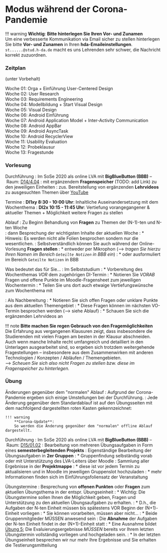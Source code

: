 # Modus während der Corona-Pandemie 

!!! warning
    **Wichtig**: **Bitte hinterlegen Sie Ihren Vor- und Zunamen**   
    Um eine verbesserte Kommunikation via Email sicher zu stellen hinterlegen Sie bitte **Vor- und Zunamen** in Ihren **hda-Emaileinstellungen**. `st......@stud.h-da.de` macht es uns Lehrenden sehr schwer, die Nachricht korrekt zuzuordnen.


### Zeitplan 

(unter Vorbehalt)

Woche 01: Orga + Einführung User-Centered Design  
Woche 02: User Research  
Woche 03: Requirements Engineering  
Woche 04: Modellbildung + Start Visual Design  
Woche 05: Visual Design  
Woche 06: Android Einführung  
Woche 07: Android Application Model + Inter-Activity Communication  
Woche 08: Android AppBar  
Woche 09: Android AsyncTask  
Woche 10: Android RecyclerView  
Woche 11: Usability Evaluation  
Woche 12: Probeklausur  
Woche 13: Fragestunde  


### Vorlesung

Durchführung 
: Im SoSe 2020 als online LVA mit **BigBlueButton (BBB)** – Raum: [D14/4.04](https://rooms.fbi.h-da.de/core/join/meeting/view/3968822e35d04f23b35f623496d9bc07)
: mit ergänzendem **Fragenspeicher** (TODO: add Link) zu den jeweiligen Einheiten
: zus. Bereitstellung von ergänzenden **Lehrvideos** zu ausgesuchten Themen über [YouTube](https://www.youtube.com/channel/UCmvuGsp-maCJ_HwAgKxBpbA?view_as=subscriber)

Termine
: **DI1xy 8:30 - 10:00 Uhr**: Inhaltliche Auseinandersetzung mit dem Wochenthema
: **DI2x 10:15 - 11:45 Uhr**: Vertiefung vorangegangener & aktueller Themen + Möglichkeit weitere Fragen zu stellen

Ablauf 
: Zu Beginn Behandlung von **Fragen** zu Themen der (N-1)-ten und N-ten Woche  
: dann Besprechung der wichtigsten Inhalte der aktuellen Woche
: * Hinweis: Es werden nicht alle Folien besprochen sondern nur die wesentlichen.
: Selbstverständlich können Sie auch während der Online-Vorlesung **Fragen stellen**
: * entweder per Mikrophon (--> _tragen Sie hierzu Ihren Namen im Bereich `Geteilte Notizen` in BBB ein_)
: * oder ausformuliert im Bereich `Geteilte Notizen` in BBB


Was bedeutet das für Sie...
: Im Selbststudium
: * Vorbereitung des Wochenthemas *VOR* dem zugehörigen DI-Termin
: * Notieren Sie _VORAB_ Fragen und offene Punkte im Moodle-Fragensheet zum jeweiligen Wochentermin
: * Teilen Sie uns dort auch etwaige Vertiefungswünsche zum Wochenthema mit

: Als Nachbereitung
: * Notieren Sie sich offen Fragen oder unklare Punkte aus dem aktuellen Themengebiet
: * Diese Fragen können im nächsten VO-Termin besprochen werden (--> siehe Ablauf)
: * Schauen Sie sich die ergänzenden Lehrvideos an

!!! note
    **Bitte machen Sie regen Gebrauch von den Fragemöglichkeiten**  
    Die Erfahrung aus vergangenen Klausuren zeigt, dass insbesondere die Studierenden mit vielen Fragen am besten in der Klausur abschneiden. 
    Auch wenn manche Inhalte recht umfangreich und detailliert in den Unterlagen ausgearbeitet sind, so ergeben sich trotzdem weitergehende Fragestellungen – insbesondere aus dem Zusammenwirken mit anderen Technologien / Konzepten / Abläufen / Themengebieten.  
    --> _Scheuen Sie sich also nicht Fragen zu stellen bzw. diese im Fragenspeicher zu hinterlegen._


### Übung

Änderungen gegenüber dem "normalen" Ablauf
: Aufgrund der Corona-Pandemie ergeben sich einige Umstellungen bei der Durchführung.
: Jede Änderung gegenüber dem Standardablauf ist auf den Übungsseiten mit dem nachfolgend dargestellten roten Kasten gekennzeichnet:

    !!! warning
        **Corona-Update**:  
        So werden die Änderung gegenüber dem "normalen" offline Ablauf dargestellt.

Durchführung
: Im SoSe 2020 als online LVA mit **BigBlueButton (BBB)** – Raum: [D15/01.02](https://rooms.fbi.h-da.de/core/join/meeting/view/97b043084809414a87a2cbdc85263502)
: Bearbeitung von mehreren Übungsaufgaben in Form eines **semesterbegleitenden Projekts**
: Eigenständige Bearbeitung der Übungsaufgaben in **2er Gruppen**
: * Gruppenfindung selbständig vorab oder mit Unterstützung des LVA-Leiters über Moodle
: Sammlung aller Ergebnisse in der **Projektmappe**
: * diese ist vor jedem Termin zu aktualisieren und in Moodle im jeweiligen Gruppenslot hochzuladen
: * mehr Informationen finden sich im Einführungsfoliensatz der Veranstaltung


Übungstermine 
: Besprechung von **offenen Punkten** oder **Fragen** zum aktuellen Übungsthema in der entspr. Übungseinheit
: * Wichtig: Die Übungstermine sollen Ihnen die Möglichkeit geben, Fragen und Unterstützung zu den aktuellen Übungsaufgaben zu erhalten.
: * D.h., die Aufgaben der N-ten Einheit müssen bis spätestens VOR Beginn der (N+1)-Einheit vorliegen
: * Sie können vorarbeiten, müssen aber nicht...
: * Beide Gruppenmitglieder MÜSSEN anwesend sein 
: Die **Abnahme** der Aufgaben der N-ten Einheit findet in der (N+1)-Einheit statt
: * Eine Ausnahme bildet [Übung 5](termin6.md); Die Evaluierungsergebnisse _MÜSSEN_ bereits vor Ihrem letzten Übungstermin vollständig vorliegen und hochgeladen sein. 
: * In der letzten Übungseinheit besprechen wir nur mehr Ihre Ergebnisse und Sie erhalten die Testierungsmitteilung

